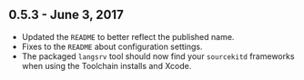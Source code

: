 ## 0.5.3 - June 3, 2017

 - Updated the `README` to better reflect the published name.
 - Fixes to the `README` about configuration settings.
 - The packaged `langsrv` tool should now find your `sourcekitd` frameworks when using the Toolchain
   installs and Xcode.

